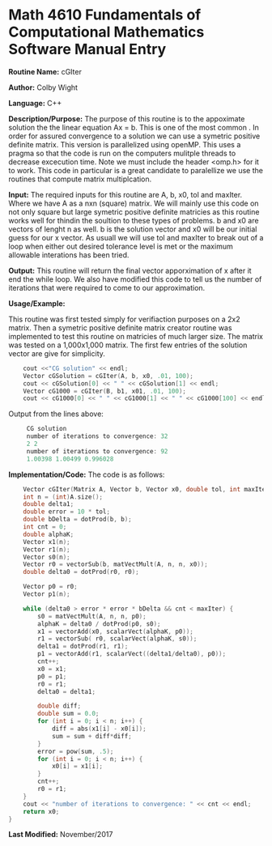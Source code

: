 # Math 4610 Fundamentals of Computational Mathematics Software Manual Entry

**Routine Name:**  cGIter

**Author:** Colby Wight

**Language:** C++

**Description/Purpose:**  The purpose of this routine is to the appoximate solution the the linear equation Ax = b. This is one of the most common . In order for assured convergence to a solution we can use a symetric positive definite matrix. This version is parallelized using openMP. This uses a pragma so that the code is run on the computers mulitple threads to decrease excecution time. Note we must include the header <omp.h> for it to work. This code in particular is a great candidate to paralellize we use the routines that compute matrix multiplcation. 

**Input:** The required inputs for this routine are A, b, x0, tol and maxIter. Where we have A as a nxn (square) matrix. We will mainly use this code on not only square but large symetric positive definite matricies as this routine works well for thindin the soultion to these types of problems. b and x0 are vectors of lenght n as well. b is the solution vector and x0 will be our initial guess for our x vector. As usuall we will use tol and maxIter to break out of a loop when either out desired tolerance level is met or the maximum allowable interations has been tried.

**Output:** This routine will return the final vector apporximation of x after it end the while loop. We also have modified this code to tell us the number of iterations that were required to come to our approximation.

**Usage/Example:**

This routine was first tested simply for verifiaction purposes on a 2x2 matrix. Then a symetric positive definite matrix creator routine was implemented to test this routine on matricies of much larger size. The matrix was tested on a 1,000x1,000 matrix. The first few entries of the solution vector are give for simplicity.

```C++
    cout <<"CG solution" << endl;
    Vector cGSolution = cGIter(A, b, x0, .01, 100);
    cout << cGSolution[0] << " " << cGSolution[1] << endl;
    Vector cG1000 = cGIter(B, b1, x01, .01, 100);
    cout << cG1000[0] << " " << cG1000[1] << " " << cG1000[100] << endl << endl;
```

Output from the lines above:

```C++
     CG solution
     number of iterations to convergence: 32
     2 2
     number of iterations to convergence: 92
     1.00398 1.00499 0.996028
```

**Implementation/Code:** The code is as follows:
```C++
    Vector cGIter(Matrix A, Vector b, Vector x0, double tol, int maxIter) {
    int n = (int)A.size();
    double delta1;
    double error = 10 * tol;
    double bDelta = dotProd(b, b);
    int cnt = 0;
    double alphaK;
    Vector x1(n);
    Vector r1(n);
    Vector s0(n);
    Vector r0 = vectorSub(b, matVectMult(A, n, n, x0));
    double delta0 = dotProd(r0, r0);

    Vector p0 = r0;
    Vector p1(n);

    while (delta0 > error * error * bDelta && cnt < maxIter) {
        s0 = matVectMult(A, n, n, p0);
        alphaK = delta0 / dotProd(p0, s0);
        x1 = vectorAdd(x0, scalarVect(alphaK, p0));
        r1 = vectorSub( r0, scalarVect(alphaK, s0));
        delta1 = dotProd(r1, r1);
        p1 = vectorAdd(r1, scalarVect((delta1/delta0), p0));
        cnt++;
        x0 = x1;
        p0 = p1;
        r0 = r1;
        delta0 = delta1;

        double diff;
        double sum = 0.0;
        for (int i = 0; i < n; i++) {
            diff = abs(x1[i] - x0[i]);
            sum = sum + diff*diff;
        }
        error = pow(sum, .5);
        for (int i = 0; i < n; i++) {
            x0[i] = x1[i];
        }
        cnt++;
        r0 = r1;
    }
    cout << "number of iterations to convergence: " << cnt << endl;
    return x0;
}

```
**Last Modified:** November/2017
